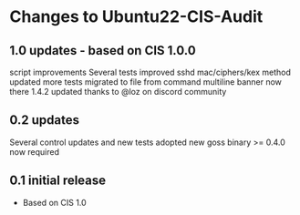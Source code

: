 # Changes to Ubuntu22-CIS-Audit

## 1.0 updates - based on CIS 1.0.0

script improvements
Several tests improved
sshd mac/ciphers/kex method updated
more tests migrated to file from command
multiline banner now there
1.4.2 updated thanks to @loz on discord community

## 0.2 updates

Several control updates and new tests
adopted new goss binary >= 0.4.0 now required

## 0.1 initial release

- Based on CIS 1.0
